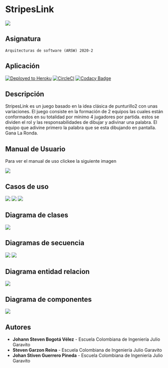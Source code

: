﻿# StripesLink 

![](img/Logo.png)

 ## Asignatura
	Arquitecturas de software (ARSW) 2020-2

 ## Aplicación
[![Deployed to Heroku](https://www.herokucdn.com/deploy/button.png)](https://stripeslink-game.herokuapp.com/)
[![CircleCI](https://camo.githubusercontent.com/0f0038e6bcac192fb10dace1b0ea3475aa34f39f969123b37fdc8730f1f845b0/68747470733a2f2f636972636c6563692e636f6d2f67682f636972636c6563692f636972636c6563692d646f63732e7376673f7374796c653d736869656c64)](https://app.circleci.com/pipelines/github/StripesLink/BackEnd)
[![Codacy Badge](https://app.codacy.com/project/badge/Grade/fbf24aca95e848e295afd4a7523983e5)](https://app.codacy.com/gh/StripesLink/BackEnd/dashboard?branch=master)

 ## Descripción
StripesLink es un juego basado en la idea clásica de punturillo2 con unas variaciones. El juego consiste en la formación de 2 equipos las cuales están conformados en su totalidad por mínimo 4 jugadores por partida. estos se dividen el rol y las responsabilidades de dibujar y adivinar una palabra. El equipo que adivine primero la palabra que se esta dibujando en pantalla. Gana La Ronda.

 ## Manual de Usuario
Para ver el manual de uso clickee la siguiente imagen

[![](img/manual.jpg)](https://stripeslink.gitbook.io/stripeslink-manual-de-uso/)


## Casos de uso
![](img/UseCase0.png)
![](img/UseCase1.png)
![](img/UseCase2.png)
## Diagrama de clases
![](img/DiagramaDeClases.png)

## Diagramas de secuencia
![](img/crearJuego.png)
![](img/mensaje.png)

## Diagrama entidad relacion
![](img/EntidadRelacion.png)

## Diagrama de componentes
![](img/ComponentDiagram.png)

## Autores
* **Johann Steven Bogotá Vélez**  - Escuela Colombiana de Ingeniería Julio Garavito
* **Steven Garzon Reina**  - Escuela Colombiana de Ingeniería Julio Garavito
* **Johan Stiven Guerrero Pineda** - Escuela Colombiana de Ingeniería Julio Garavito

